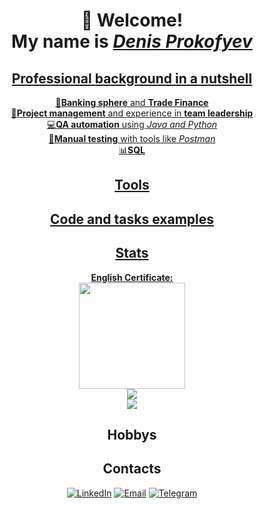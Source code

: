 <div align="center">
<h1>👋 Welcome!<br>
My name is 
<a href="https://www.linkedin.com/in/denis-prokofyev"><i>Denis Prokofyev</i></h1> 
</div>

<!--About me-->
<div align="center">

<h2>Professional <b>background</b> in a nutshell</h2>
   💼<b>Banking sphere</b> and <b>Trade Finance</b><br>
  🤝<b>Project management</b> and experience in <b>team leadership</b><br>
  💻<b>QA automation</b> using <i>Java and Python</i><br>
  📝<b>Manual testing</b> with tools like <i>Postman</i><br>
  📊<b>SQL</b><br>

<h2>Tools</h2>
<h2>Code and tasks examples</h2>

</div>
<!--Stats-->
<div align="center">
<h2>Stats</h2>
  <p>
    <b>English Certificate:</b><br>
    <a href="https://www.efset.org/cert/baS3Yr"><img src="https://cdn.efset.org/efset-widget/img/certificate_83.png" width="170" height="170"></a><br>
    <img src="https://github-readme-stats.vercel.app/api?username=DenisProkofyev&show_icons=true&theme=catppuccin_mocha"><br>
    <a href="https://www.codewars.com/users/DenisProkofyev">
      <img src="https://www.codewars.com/users/DenisProkofyev/badges/small">
    </a>
  </p>
</div>

<!--
<p>![Denis Prokofyev's GitHub stats](https://github-readme-stats.vercel.app/api?username=DenisProkofyev&show_icons=true&theme=catppuccin_mocha)</p>

<p>![codewars](https://www.codewars.com/users/DenisProkofyev/badges/small)</p>-->

<div align="center">
<h2>Hobbys</h2>
</div>
<div align="center">
<h2>Contacts</h2>
 <p>
   <a href="https://www.linkedin.com/in/denis-prokofyev"><img src="https://img.shields.io/badge/LinkedIn-blue?style=plastic&logo=linkedin&logoColor=white" alt="LinkedIn"></a> 
   <a href="mailto:denisprokofyev@gmail.com"><img src="https://img.shields.io/badge/Email-red?style=plastic&logo=Gmail&logoColor=white" alt="Email"></a> 
   <a href="https://t.me/DenisProkofyev"><img src="https://img.shields.io/badge/Telegram-blue?style=plastic&logo=telegram&logoColor=white" alt="Telegram"></a>
 </p>
</div>
<!--
Here are some ideas to get you started:
My revolves around:<br>
- 🔭 I’m currently working on ...
- 🌱 I’m currently learning ...
- 👯 I’m looking to collaborate on ...
- 🤔 I’m looking for help with ...
- 💬 Ask me about ...
- 📫 How to reach me: ...
- 😄 Pronouns: ...
- ⚡ Fun fact: ...
-->
